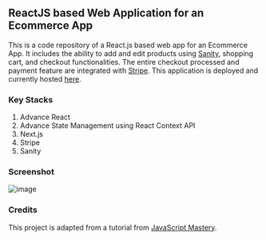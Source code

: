 ## ReactJS based Web Application for an Ecommerce App
This is a code repository of a React.js based web app for an Ecommerce App. It includes the ability to add and edit products using [Sanity](https://www.sanity.io/), shopping cart, and checkout functionalities. The entire checkout processed and payment feature are integrated with [Stripe](https://stripe.com/en-sg). This application is deployed and currently hosted [here](https://jsm-headphone.netlify.app/).

### Key Stacks
1. Advance React
2. Advance State Management using React Context API
3. Next.js
4. Stripe
5. Sanity

### Screenshot
![image](https://github.com/zhenyu92/ecommerce_app/blob/main/screenshot.JPG)

### Credits
This project is adapted from a tutorial from [JavaScript Mastery](https://github.com/adrianhajdin).
